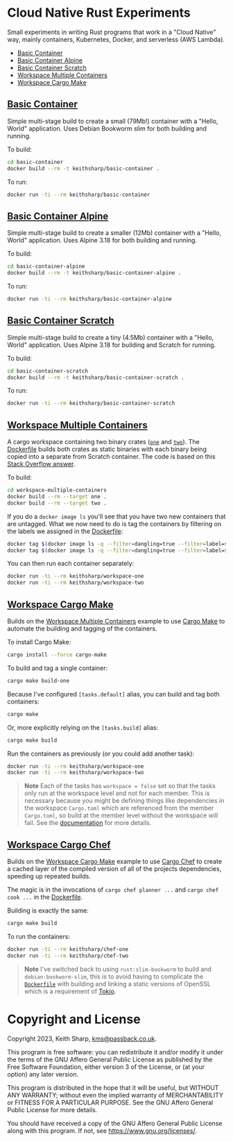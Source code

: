# Cloud Native Rust Experiments
Small experiments in writing Rust programs that work in a "Cloud Native" way, mainly containers, Kubernetes, Docker, and serverless (AWS Lambda).

+ [Basic Container](https://github.com/keithsharp/cloud-native-rust#basic-container)
+ [Basic Container Alpine](https://github.com/keithsharp/cloud-native-rust#basic-container-alpine)
+ [Basic Container Scratch](https://github.com/keithsharp/cloud-native-rust#basic-container-scratch)
+ [Workspace Multiple Containers](https://github.com/keithsharp/cloud-native-rust#workspace-multiple-containers)
+ [Workspace Cargo Make](https://github.com/keithsharp/cloud-native-rust#workspace-cargo-make)

## [Basic Container](https://github.com/keithsharp/cloud-native-rust/tree/main/basic-container)
Simple multi-stage build to create a small (79Mb!) container with a "Hello, World" application.  Uses Debian Bookworm slim for both building and running.

To build:
```bash
cd basic-container
docker build --rm -t keithsharp/basic-container .
```
To run:
```bash
docker run -ti --rm keithsharp/basic-container 
```

## [Basic Container Alpine](https://github.com/keithsharp/cloud-native-rust/tree/main/basic-container-alpine)
Simple multi-stage build to create a smaller (12Mb) container with a "Hello, World" application.  Uses Alpine 3.18 for both building and running.

To build:
```bash
cd basic-container-alpine
docker build --rm -t keithsharp/basic-container-alpine .
```
To run:
```bash
docker run -ti --rm keithsharp/basic-container-alpine 
```

## [Basic Container Scratch](https://github.com/keithsharp/cloud-native-rust/tree/main/basic-container-scratch)
Simple multi-stage build to create a tiny (4.5Mb) container with a "Hello, World" application.  Uses Alpine 3.18 for building and Scratch for running.

To build:
```bash
cd basic-container-scratch
docker build --rm -t keithsharp/basic-container-scratch .
```
To run:
```bash
docker run -ti --rm keithsharp/basic-container-scratch
```

## [Workspace Multiple Containers](https://github.com/keithsharp/cloud-native-rust/tree/main/workspace-multiple-containers)
A cargo workspace containing two binary crates ([`one`](https://github.com/keithsharp/cloud-native-rust/tree/main/workspace-multiple-containers/one) and [`two`](https://github.com/keithsharp/cloud-native-rust/tree/main/workspace-multiple-containers/two)).  The [Dockerfile](https://github.com/keithsharp/cloud-native-rust/tree/main/workspace-multiple-containers/Dockerfile) builds both crates as static binaries with each binary being copied into a separate from Scratch container.  The code is based on this [Stack Overflow answer](https://stackoverflow.com/questions/73871430/create-docker-image-from-rust-workspace).

To build:
```bash
cd workspace-multiple-containers
docker build --rm --target one .
docker build --rm --target two .
```
If you do a `docker image ls` you'll see that you have two new containers that are untagged.  What we now need to do is tag the containers by filtering on the labels we assigned in the [Dockerfile](https://github.com/keithsharp/cloud-native-rust/tree/main/workspace-multiple-containers/Dockerfile):
```bash
docker tag $(docker image ls -q --filter=dangling=true --filter=label=service=one) keithsharp/workspace-one
docker tag $(docker image ls -q --filter=dangling=true --filter=label=service=two) keithsharp/workspace-two
```

You can then run each container separately:
```bash
docker run -ti --rm keithsharp/workspace-one
docker run -ti --rm keithsharp/workspace-two
```

## [Workspace Cargo Make](https://github.com/keithsharp/cloud-native-rust/tree/main/workspace-cargo-make)
Builds on the [Workspace Multiple Containers](https://github.com/keithsharp/cloud-native-rust/tree/main/workspace-multiple-containers) example to use [Cargo Make](https://sagiegurari.github.io/cargo-make/) to automate the building and tagging of the containers.

To install Cargo Make:
```bash
cargo install --force cargo-make
```
To build and tag a single container:
```bash
cargo make build-one
```
Because I've configured `[tasks.default]` alias, you can build and tag both containers:
```bash
cargo make 
```
Or, more explicitly relying on the `[tasks.build]` alias:
```bash
cargo make build
```
Run the containers as previously (or you could add another task):
```bash
docker run -ti --rm keithsharp/workspace-one
docker run -ti --rm keithsharp/workspace-two
```
> **Note**
> Each of the tasks has `workspace = false` set so that the tasks only run at the workspace level and not for each member.  This is necessary because you might be defining things like dependencies in the workspace `Cargo.toml` which are referenced from the member `Cargo.toml`, so build at the member level without the workspace will fail.  See the [documentation](https://github.com/sagiegurari/cargo-make#usage-workspace-support) for more details.

## [Workspace Cargo Chef](https://github.com/keithsharp/cloud-native-rust/tree/main/workspace-cargo-chef)
Builds on the [Workspace Cargo Make](https://github.com/keithsharp/cloud-native-rust/tree/main/workspace-cargo-make) example to use [Cargo Chef]() to create a cached layer of the compiled version of all of the projects dependencies, speeding up repeated builds.

The magic is in the  invocations of `cargo chef planner ...` and `cargo chef cook ...` in the [Dockerfile](https://github.com/keithsharp/cloud-native-rust/tree/main/workspace-cargo-chef/Dockerfile).

Building is exactly the same:
```bash
cargo make build
```
To run the containers:
```bash
docker run -ti --rm keithsharp/chef-one
docker run -ti --rm keithsharp/chef-two
```
> **Note**
> I've switched back to using `rust:slim-bookworm` to build and `debian:bookworm-slim`, this is to avoid having to complicate the [`Dockerfile`](https://github.com/keithsharp/cloud-native-rust/tree/main/workspace-cargo-chef/Dockerfile) with building and linking a static versions of OpenSSL which is a requirement of [Tokio](https://tokio.rs/).

# Copyright and License
Copyright 2023, Keith Sharp, kms@passback.co.uk.

This program is free software: you can redistribute it and/or modify it under the terms of the GNU Affero General Public License as published by the Free Software Foundation, either version 3 of the License, or (at your option) any later version.

This program is distributed in the hope that it will be useful, but WITHOUT ANY WARRANTY; without even the implied warranty of MERCHANTABILITY or FITNESS FOR A PARTICULAR PURPOSE.  See the GNU Affero General Public License for more details.

You should have received a copy of the GNU Affero General Public License along with this program.  If not, see <https://www.gnu.org/licenses/>.